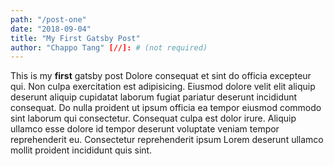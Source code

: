```yaml
---
path: "/post-one"
date: "2018-09-04"
title: "My First Gatsby Post"
author: "Chappo Tang" [//]: # (not required)
---
```


This is my **first** gatsby post
Dolore consequat et sint do officia excepteur qui. Non culpa exercitation est adipisicing. Eiusmod dolore velit elit aliquip deserunt aliquip cupidatat laborum fugiat pariatur deserunt incididunt consequat. Do nulla proident ut ipsum officia ea tempor eiusmod commodo sint laborum qui consectetur. Consequat culpa est dolor irure. Aliquip ullamco esse dolore id tempor deserunt voluptate veniam tempor reprehenderit eu. Consectetur reprehenderit ipsum Lorem deserunt ullamco mollit proident incididunt quis sint.